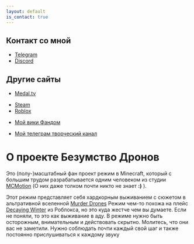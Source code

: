 ```yaml
---
layout: default
is_contact: true
---
```


## Контакт со мной

* [Telegram](https://t.me/Glebun08)
* [Discord](https://discordapp.com/users/805832764438872135 "Ник: Glebun08")

## Другие сайты

* [Medal.tv](https://medal.tv/ru/u/Gleb_Lisovskiy2008?invite=ur-MSx5SnosMjg1NzMzNjY0LA)
- [Steam](https://steamcommunity.com/id/Glebun08)
- [Roblox](https://www.roblox.com/users/3574577262/profile)

* [Мой вики Фандом](https://the-madness-of-drones.fandom.com/ru/wiki/The_Madness_of_Drones_%D0%92%D0%B8%D0%BA%D0%B8)
- [Мой телеграм творческий канал](https://t.me/glebstorage)

# О проекте **Безумство Дронов**

Это (полу-)масштабный фан проект режим в Minecraft, который с большим трудом разрабатывается одним человеком из студии [MCMotion](https://discord.gg/XBR4jwEJya) (О них даже толком почти никто не знает **:)** ).

Этот режим представляет себя хардкорным выживанием с сюжетом в альтративной вселенной [Murder Drones](https://www.youtube.com/watch?v=mImFz8mkaHo&list=PLHovnlOusNLiJz3sm0d5i2Evwa2LDLdrg)
Режим чем-то похожа на плейс [Decaying Winter](https://www.roblox.com/games/13438553315/Decaying-Winter) из Роблокса, но это куда жестче чем вы думаете.
Если не поняли, то это как выживание в аду.
В режиме нужно быть осторожным, внимательным и действовать скрытно. Молитесь, что они вас не заметили.
Нужно соблюдать почти каждый свой шаг и также постоянно прислушиваться к каждому звуку
